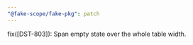 ```yaml
---
"@fake-scope/fake-pkg": patch
---
```


fix([DST-803]): Span empty state over the whole table width.
